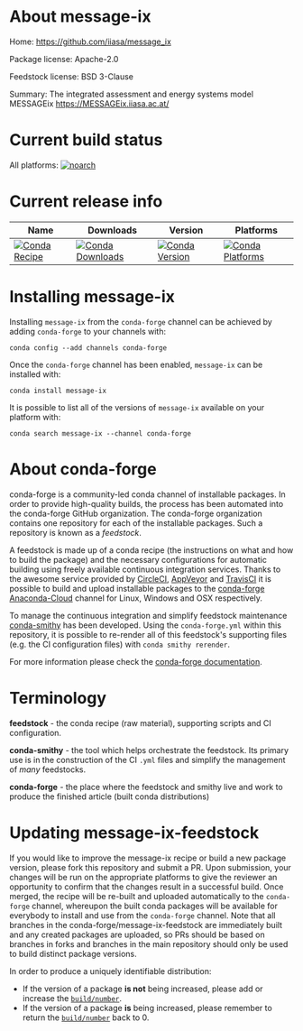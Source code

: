 About message-ix
================

Home: https://github.com/iiasa/message_ix

Package license: Apache-2.0

Feedstock license: BSD 3-Clause

Summary: The integrated assessment and energy systems model MESSAGEix https://MESSAGEix.iiasa.ac.at/



Current build status
====================

All platforms:
[![noarch](https://img.shields.io/circleci/project/github/conda-forge/message-ix-feedstock/master.svg?label=noarch)](https://circleci.com/gh/conda-forge/message-ix-feedstock)

Current release info
====================

| Name | Downloads | Version | Platforms |
| --- | --- | --- | --- |
| [![Conda Recipe](https://img.shields.io/badge/recipe-message--ix-green.svg)](https://anaconda.org/conda-forge/message-ix) | [![Conda Downloads](https://img.shields.io/conda/dn/conda-forge/message-ix.svg)](https://anaconda.org/conda-forge/message-ix) | [![Conda Version](https://img.shields.io/conda/vn/conda-forge/message-ix.svg)](https://anaconda.org/conda-forge/message-ix) | [![Conda Platforms](https://img.shields.io/conda/pn/conda-forge/message-ix.svg)](https://anaconda.org/conda-forge/message-ix) |

Installing message-ix
=====================

Installing `message-ix` from the `conda-forge` channel can be achieved by adding `conda-forge` to your channels with:

```
conda config --add channels conda-forge
```

Once the `conda-forge` channel has been enabled, `message-ix` can be installed with:

```
conda install message-ix
```

It is possible to list all of the versions of `message-ix` available on your platform with:

```
conda search message-ix --channel conda-forge
```


About conda-forge
=================

conda-forge is a community-led conda channel of installable packages.
In order to provide high-quality builds, the process has been automated into the
conda-forge GitHub organization. The conda-forge organization contains one repository
for each of the installable packages. Such a repository is known as a *feedstock*.

A feedstock is made up of a conda recipe (the instructions on what and how to build
the package) and the necessary configurations for automatic building using freely
available continuous integration services. Thanks to the awesome service provided by
[CircleCI](https://circleci.com/), [AppVeyor](https://www.appveyor.com/)
and [TravisCI](https://travis-ci.org/) it is possible to build and upload installable
packages to the [conda-forge](https://anaconda.org/conda-forge)
[Anaconda-Cloud](https://anaconda.org/) channel for Linux, Windows and OSX respectively.

To manage the continuous integration and simplify feedstock maintenance
[conda-smithy](https://github.com/conda-forge/conda-smithy) has been developed.
Using the ``conda-forge.yml`` within this repository, it is possible to re-render all of
this feedstock's supporting files (e.g. the CI configuration files) with ``conda smithy rerender``.

For more information please check the [conda-forge documentation](https://conda-forge.org/docs/).

Terminology
===========

**feedstock** - the conda recipe (raw material), supporting scripts and CI configuration.

**conda-smithy** - the tool which helps orchestrate the feedstock.
                   Its primary use is in the construction of the CI ``.yml`` files
                   and simplify the management of *many* feedstocks.

**conda-forge** - the place where the feedstock and smithy live and work to
                  produce the finished article (built conda distributions)


Updating message-ix-feedstock
=============================

If you would like to improve the message-ix recipe or build a new
package version, please fork this repository and submit a PR. Upon submission,
your changes will be run on the appropriate platforms to give the reviewer an
opportunity to confirm that the changes result in a successful build. Once
merged, the recipe will be re-built and uploaded automatically to the
`conda-forge` channel, whereupon the built conda packages will be available for
everybody to install and use from the `conda-forge` channel.
Note that all branches in the conda-forge/message-ix-feedstock are
immediately built and any created packages are uploaded, so PRs should be based
on branches in forks and branches in the main repository should only be used to
build distinct package versions.

In order to produce a uniquely identifiable distribution:
 * If the version of a package **is not** being increased, please add or increase
   the [``build/number``](https://conda.io/docs/user-guide/tasks/build-packages/define-metadata.html#build-number-and-string).
 * If the version of a package **is** being increased, please remember to return
   the [``build/number``](https://conda.io/docs/user-guide/tasks/build-packages/define-metadata.html#build-number-and-string)
   back to 0.

